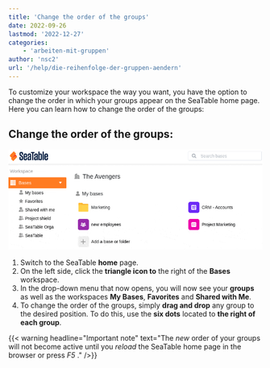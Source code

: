 ```yaml
---
title: 'Change the order of the groups'
date: 2022-09-26
lastmod: '2022-12-27'
categories:
    - 'arbeiten-mit-gruppen'
author: 'nsc2'
url: '/help/die-reihenfolge-der-gruppen-aendern'
---
```


To customize your workspace the way you want, you have the option to change the order in which your groups appear on the SeaTable home page. Here you can learn how to change the order of the groups:

## Change the order of the groups:

![Change the order of the groups](images/change-the-order-of-the-groups-3.gif)

1. Switch to the SeaTable **home** page.
2. On the left side, click the **triangle icon to** the right of the **Bases** workspace.
3. In the drop-down menu that now opens, you will now see your **groups** as well as the workspaces **My Bases**, **Favorites** and **Shared with Me**.
4. To change the order of the groups, simply **drag and drop** any group to the desired position. To do this, use the **six dots** located to **the right of each group**.

{{< warning  headline="Important note"  text="The _new_ order of your groups will not become active until you _reload_ the SeaTable home page in the browser or press _F5_ ." />}}
